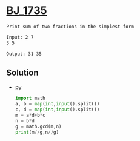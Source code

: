 # [BJ_1735](https://acmicpc.net/problem/1735)

```en
Print sum of two fractions in the simplest form
```

```txt
Input: 2 7
3 5

Output: 31 35
```

## Solution

* py

  ```py
  import math
  a, b = map(int,input().split())
  c, d = map(int,input().split())
  m = a*d+b*c
  n = b*d
  g = math.gcd(m,n)
  print(m//g,n//g)
  ```
